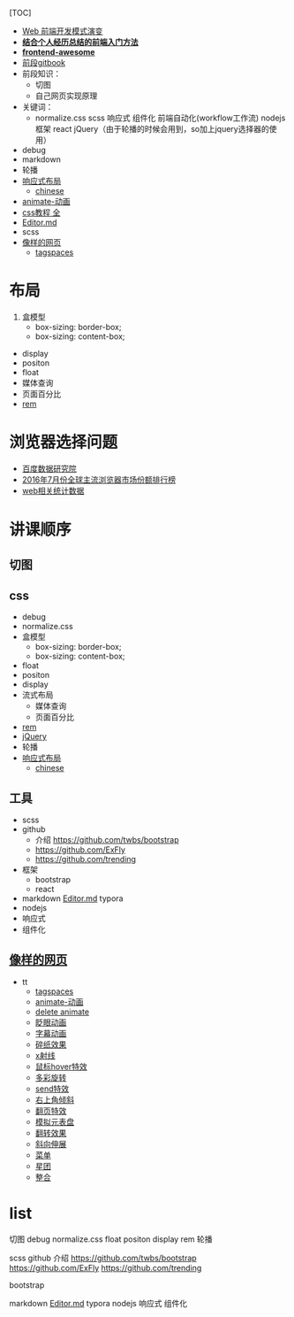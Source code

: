 [TOC]

* [Web 前端开发模式演变](http://blog.jimmylv.info/2015-11-02-history-about-web-development-evolution/)
* **[结合个人经历总结的前端入门方法](https://github.com/qiu-deqing/FE-learning)**
* **[frontend-awesome](https://github.com/ExFly/CsLearning/blob/master/NoteBookForDevelop/%E6%96%87%E6%A1%A3/Web/frontend-awesome.md)**
* [前段gitbook](https://leohxj.gitbooks.io/front-end-database/content/html-and-css-basic/box-module.html)
* 前段知识：
  * 切图
  * 自己网页实现原理
* 关键词：
  * normalize.css scss 响应式 组件化 前端自动化(workflow工作流) nodejs 框架 react jQuery（由于轮播的时候会用到，so加上jquery选择器的使用）
* debug
* markdown
* 轮播
* [响应式布局](https://github.com/aekaplan/grid)
  * [chinese](http://geekplux.com/grid/)
* [animate-动画](https://daneden.github.io/animate.css/)
* [css教程 全](https://developer.mozilla.org/zh-CN/docs/Web/CSS/Reference)
* [Editor.md](https://pandao.github.io/editor.md/)
* scss
* [像样的网页]()
  * [tagspaces](https://www.tagspaces.org/)

# 布局

1. 盒模型
   * box-sizing: border-box;
   * box-sizing: content-box;
* display
* positon
* float
* 媒体查询
* 页面百分比
* [rem](https://developer.mozilla.org/zh-CN/docs/Web/CSS/length)


# 浏览器选择问题
* [百度数据研究院](http://tongji.baidu.com/data/browser)
* [2016年7月份全球主流浏览器市场份额排行榜](http://liulanmi.com/top/11144.html)
* [web相关统计数据](https://w3techs.com/technologies/overview/programming_language/all)


# 讲课顺序

## 切图

## css

* debug
* normalize.css
* 盒模型
   * box-sizing: border-box;
   * box-sizing: content-box;
* float
* positon
* display
* 流式布局
   * 媒体查询
   * 页面百分比
* [rem](https://developer.mozilla.org/zh-CN/docs/Web/CSS/length)
* [jQuery](https://w3techs.com/technologies/overview/javascript_library/all)
* 轮播
* [响应式布局](https://github.com/aekaplan/grid)
   * [chinese](http://geekplux.com/grid/)


## 工具

* scss
* github
  * 介绍 https://github.com/twbs/bootstrap
  * https://github.com/ExFly
  * https://github.com/trending
* 框架
  * bootstrap
  * react
* markdown [Editor.md](https://pandao.github.io/editor.md/) typora
* nodejs
* 响应式
* 组件化

## [像样的网页](/)
* tt
  * [tagspaces](https://www.tagspaces.org/)
  * [animate-动画](https://daneden.github.io/animate.css/)
  * [delete animate](http://lab.hakim.se/flipside/)
  * [眨眼动画](http://pattle.github.io/simpsons-in-css/)
  * [字幕动画](http://codepen.io/yoksel/pen/XJbzrO)
  * [碎纸效果](http://demo.lanrenzhijia.com/2016/canvas0826/)
  * [x射线](http://codepen.io/noeldelgado/pen/ByxQjL)
  * [鼠标hover特效](http://www.xwcms.net/webAnnexImages/fileAnnex/20131031/16389/index.html)
  * [多彩旋转](http://demo.lanrenzhijia.com/2016/loading0401/)
  * [send特效](http://demo.lanrenzhijia.com/2016/svg0224/)
  * [右上角倾斜](http://demo.lanrenzhijia.com/2016/lanren0812/)
  * [翻页特效](http://demo.lanrenzhijia.com/2016/flip-book0729/)
  * [模拟元表盘](http://demo.lanrenzhijia.com/2016/echart0727/)
  * [翻转效果](http://demo.lanrenzhijia.com/2016/pic0708/)
  * [斜向伸展](http://demo.lanrenzhijia.com/2016/grids0603/)
  * [菜单](http://demo.lanrenzhijia.com/2016/nav0527/#0)
  * [星团](http://demo.lanrenzhijia.com/2016/css0429/)
  * [整合](http://www.shejidaren.com/15-css3-effects.html)
  

# list
切图
debug
normalize.css
float
positon
display
rem
轮播

scss
github
  介绍 https://github.com/twbs/bootstrap
  https://github.com/ExFly
  https://github.com/trending

bootstrap

markdown [Editor.md](https://pandao.github.io/editor.md/) typora
nodejs
响应式
组件化
